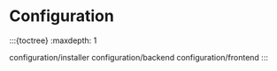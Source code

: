 # Configuration

:::{toctree}
:maxdepth: 1

configuration/installer
configuration/backend
configuration/frontend
:::
